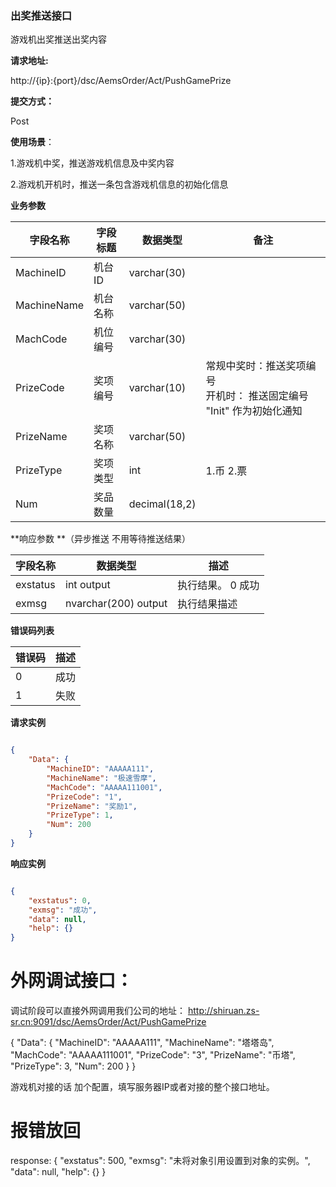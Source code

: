 ### 出奖推送接口

游戏机出奖推送出奖内容

**请求地址:**

http://{ip}:{port}/dsc/AemsOrder/Act/PushGamePrize

**提交方式：**

Post

**使用场景**：

1.游戏机中奖，推送游戏机信息及中奖内容

2.游戏机开机时，推送一条包含游戏机信息的初始化信息


**业务参数**

| 字段名称    | 字段标题 | 数据类型      | 备注                                                         |
| ----------- | -------- | ------------- | ------------------------------------------------------------ |
| MachineID   | 机台ID   | varchar(30)   |                                                              |
| MachineName | 机台名称 | varchar(50)   |                                                              |
| MachCode    | 机位编号 | varchar(30)   |                                                              |
| PrizeCode   | 奖项编号 | varchar(10)   | 常规中奖时：推送奖项编号<br>开机时： 推送固定编号 "Init" 作为初始化通知 |
| PrizeName   | 奖项名称 | varchar(50)   |                                                              |
| PrizeType   | 奖项类型 | int           | 1.币  2.票                                                   |
| Num         | 奖品数量 | decimal(18,2) |                                                              |

**响应参数 **（异步推送 不用等待推送结果）

| 字段名称 | 数据类型             | 描述              |
| -------- | -------------------- | ----------------- |
| exstatus | int output           | 执行结果。 0 成功 |
| exmsg    | nvarchar(200) output | 执行结果描述      |

**错误码列表**

| 错误码 | 描述 |
| ------ | ---- |
| 0      | 成功 |
| 1      | 失败 |

**请求实例**

```json

{
    "Data": {
        "MachineID": "AAAAA111",
        "MachineName": "极速雪摩",
        "MachCode": "AAAAA111001",
        "PrizeCode": "1",
        "PrizeName": "奖励1",
        "PrizeType": 1,
        "Num": 200
    }
}

```

**响应实例**

```json

{
	"exstatus": 0,
	"exmsg": "成功",
	"data": null,
	"help": {}
}
```


# 外网调试接口：

调试阶段可以直接外网调用我们公司的地址：
http://shiruan.zs-sr.cn:9091/dsc/AemsOrder/Act/PushGamePrize
 
{
  "Data": {
    "MachineID": "AAAAA111",
    "MachineName": "塔塔岛",
    "MachCode": "AAAAA111001",
    "PrizeCode": "3",
    "PrizeName": "币塔",
    "PrizeType": 3,
    "Num": 200
  }
}

游戏机对接的话  加个配置，填写服务器IP或者对接的整个接口地址。


# 报错放回
response: {
  "exstatus": 500,
  "exmsg": "未将对象引用设置到对象的实例。",
  "data": null,
  "help": {}
} 
